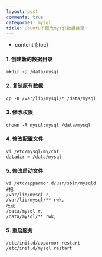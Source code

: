 ```yaml
---
layout: post
comments: true
categories: mysql
title: ubuntu下更改mysql数据目录
---
```


* content
{:toc}

#### 1. 创建新的数据目录

    mkdir -p /data/mysql

#### 2. 复制原有数据

    cp -R /var/lib/mysql/* /data/mysql

#### 3. 修改权限

    chown -R mysql:mysql /data/mysql

#### 4. 修改配置文件

    vi /etc/mysql/my/cnf
    datadir = /data/mysql

#### 5. 修改启动文件

    vi /etc/apparmor.d/usr/sbin/mysqld
    #把
    /var/lib/mysql r,
    /var/lib/mysql/** rwk,
	改成
    /data/mysql r,
	/data/mysql/** rwk,
	
#### 5. 重启服务
	
    /etc/init.d/apparmor restart
    /etc/init.d/mysql restart 



